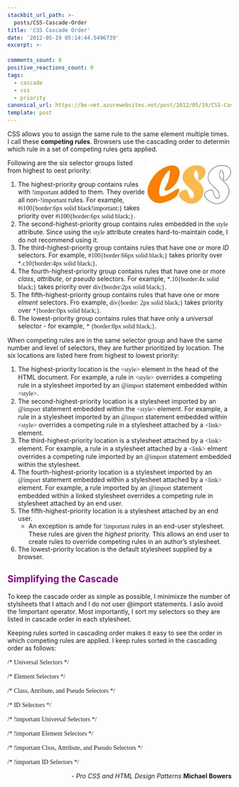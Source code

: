 ```yaml
---
stackbit_url_path: >-
  posts/CSS-Cascade-Order
title: 'CSS Cascade Order'
date: '2012-05-19 05:14:44.5496739'
excerpt: >-
  
comments_count: 0
positive_reactions_count: 0
tags: 
  - cascade
  - css
  - priority
canonical_url: https://be-net.azurewebsites.net/post/2012/05/19/CSS-Cascade-Order
template: post
---
```

<p>CSS allows you to assign the same rule to the same element multiple times. I call these <strong>competing rules</strong>. Browsers use the cascading order to determin which rule in a set of competing rules gets applied.<a href="https://raw.githubusercontent.com/Jeff-Tian/blogengine.net/master/Source/BlogEngine/BlogEngine.NET/App_Data/files/image_544.png"><img style="border-bottom: 0px; border-left: 0px; display: inline; margin-left: 0px; border-top: 0px; margin-right: 0px; border-right: 0px" title="CSS Cascade" border="0" alt="CSS Cascade" align="right" src="https://raw.githubusercontent.com/Jeff-Tian/blogengine.net/master/Source/BlogEngine/BlogEngine.NET/App_Data/files/image_thumb_246.png" width="189" height="137" /></a> </p>  <p>Following are the six selector groups listed from highest to oest priority:</p>  <ol>   <li>The highest-priority group contains rules with <font face="Verdana">!important</font> added to them. They overide all non-<font face="Verdana">!important</font> rules. For example, <font face="Verdana">#i100{border:6px solid black!important;}</font> takes priority over <font face="Verdana">#i100{border:6px solid black;}</font>. </li>    <li>The second-highest-priority group contains rules embedded in the <font face="Verdana">style</font> attribute. Since using the <font face="Verdana">style</font> attribute creates hard-to-maintain code, I do not recommend using it. </li>    <li>The third-highest-priority group contains rules that have one or more <em>ID</em> selectors. For example, <font face="Verdana">#100{border:66px solid black;}</font> takes priority over <font face="Verdana">*.c10{border:4px solid black;}</font>. </li>    <li>The fourth-highest-priority group contains rules that have one or more <em>class</em>, <em>attribute</em>, or <em>pseudo</em> selectors. For example, <font face="Verdana">*.10{border:4x solid black;}</font> takes priority over <font face="Verdana">div{border:2px solid black;}</font>. </li>    <li>The fifth-highest-priority group contains rules that have one or more <em>elment</em> selectors. Fro example, <font face="Verdana">div{border: 2px solid black;}</font> takes priority over <font face="Verdana">*{border:0px solid black;}</font>. </li>    <li>The lowest-priority group contains rules that have only a <em>universal</em> selector - for example, <font face="Verdana">* {border:0px solid black;}</font>. </li> </ol>  <p>When competing rules are in the same selector group and have the same number and level of selectors, they are further prioritized by location. The six locations are listed here from highest to lowest priority:</p>  <ol>   <li>The highest-priority location is the <font face="Verdana">&lt;style&gt;</font> element in the head of the HTML document. For example, a rule in <font face="Verdana">&lt;style&gt;</font> overrides a competing rule in a stylesheet imported by an <font face="Verdana">@import</font> statement embedded within <font face="Verdana">&lt;style&gt;</font>. </li>    <li>The second-highest-priority location is a stylesheet imported by an <font face="Verdana">@import</font> statement embedded within the <font face="Verdana">&lt;style&gt;</font> element. For example, a rule in a stylesheet imported by an <font face="Verdana">@import</font> statement embedded within <font face="Verdana">&lt;style&gt;</font> overrides a competing rule in a stylesheet attached by a <font face="Verdana">&lt;link&gt;</font> element. </li>    <li>The third-highest-priority location is a stylesheet attached by a <font face="Verdana">&lt;link&gt;</font> element. For example, a rule in a stylesheet attached by a <font face="Verdana">&lt;link&gt;</font> elment overrides a competing rule imported by an <font face="Verdana">@import</font> statement embedded within the stylesheet. </li>    <li>The fourth-highest-priority location is a stylesheet imported by an <font face="Verdana">@import</font> statement embedded within a stylesheet attached by a <font face="Verdana">&lt;link&gt;</font> element. For example, a rule imported by an <font face="Verdana">@import</font> statement embedded within a linked stylesheet overrides a competing rule in stylesheet attached by an end user. </li>    <li>The fifth-highest-priority location is a stylesheet attached by an end user.      <ul>       <li>An exception is amde for <font face="Verdana">!important</font> rules in an end-user stylesheet. These rules are given the <em>highest</em> priority. This allows an end user to create rules to override competing rules in an author’s stylesheet. </li>     </ul>   </li>    <li>The lowest-priority location is the default stylesheet supplied by a browser. </li> </ol>  <h2><font color="#800080">Simplifying the Cascade</font></h2>  <p>To keep the cascade order as simple as possible, I minimixze the number of stylsheets that I attach and I do not user @import statements. I aslo avoid the !important operator. Most importantly, I sort my selectors so they are listed in cascade order in each stylesheet.</p>  <p>Keeping rules sorted in cascading order makes it easy to see the order in which competing rules are applied. I keep rules sorted in the cascading order as follows:</p>  <p><font face="Verdana">/* Universal Selectors */</font></p>  <p><font face="Verdana">/* Element Selectors */</font></p>  <p><font face="Verdana">/* Class, Attribute, and Pseudo Selectors */</font></p>  <p><font face="Verdana">/* ID Selectors */</font></p>  <p><font face="Verdana"></font></p>  <p><font face="Verdana">/* !important Universal Selectors */</font></p>  <p><font face="Verdana">/* !important Element Selectors */</font></p>  <p><font face="Verdana">/* !important Clsss, Attribute, and Pseudo Selectors */</font></p>  <p><font face="Verdana">/* !important ID Selectors */</font></p>  <p><font face="Verdana"></font></p>  <p align="right">- <em>Pro CSS and HTML Design Patterns</em> <strong>Michael Bowers</strong></p>